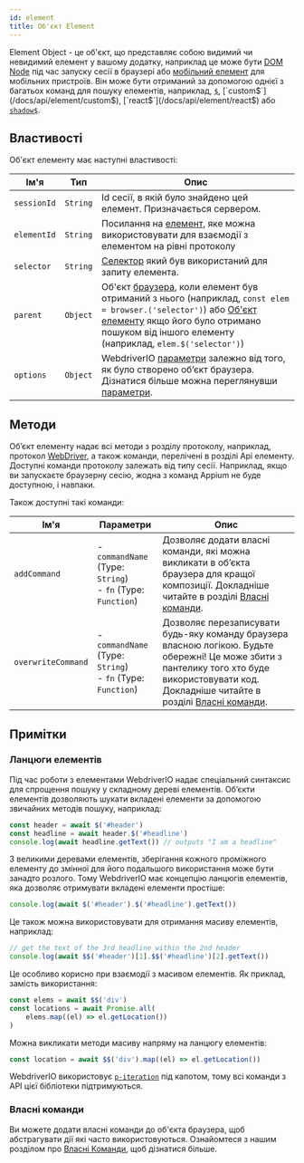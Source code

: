 ```yaml
---
id: element
title: Об'єкт Element
---
```


Element Object - це об'єкт, що представляє собою видимий чи невидимий елемент у вашому додатку, наприклад це може бути [DOM Node](https://developer.mozilla.org/en-US/docs/Web/API/Element) під час запуску сесії в браузері або [мобільний елемент](https://developer.apple.com/documentation/swift/sequence/element) для мобільних пристроїв. Він може бути отриманий за допомогою однієї з багатьох команд для пошуку елементів, наприклад, [`$`](/docs/api/element/$), [`custom$`](/docs/api/element/custom$), [`react$`](/docs/api/element/react$) або [`shadow$`](/docs/api/element/shadow$).

## Властивості

Об'єкт елементу має наступні властивості:

| Ім'я        | Тип      | Опис                                                                                                                                                                                                                                                     |
| ----------- | -------- | -------------------------------------------------------------------------------------------------------------------------------------------------------------------------------------------------------------------------------------------------------- |
| `sessionId` | `String` | Id сесії, в якій було знайдено цей елемент. Призначається сервером.                                                                                                                                                                                      |
| `elementId` | `String` | Посилання на [елемент](https://w3c.github.io/webdriver/#elements), яке можна використовувати для взаємодії з елементом на рівні протоколу                                                                                                                |
| `selector`  | `String` | [Селектор](/docs/selectors) який був використаний для запиту елемента.                                                                                                                                                                                   |
| `parent`    | `Object` | Об'єкт [браузера](/docs/api/browser), коли елемент був отриманий з нього (наприклад, `const elem = browser.('selector')`) або [Об'єкт елементу](/docs/api/element) якщо його було отримано пошуком від іншого елементу (наприклад, `elem.$('selector')`) |
| `options`   | `Object` | WebdriverIO [параметри](/docs/configuration) залежно від того, як було створено об’єкт браузера. Дізнатися більше можна переглянувши [параметри](/docs/setuptypes).                                                                                      |

## Методи

Об’єкт елементу надає всі методи з розділу протоколу, наприклад, протокол [WebDriver](/docs/api/webdriver), а також команди, перелічені в розділі Api елементу. Доступні команди протоколу залежать від типу сесії. Наприклад, якщо ви запускаєте браузерну сесію, жодна з команд Appium [](/docs/api/appium) не буде доступною, і навпаки.

Також доступні такі команди:

| Ім'я               | Параметри                                                             | Опис                                                                                                                                                                                                                                              |
| ------------------ | --------------------------------------------------------------------- | ------------------------------------------------------------------------------------------------------------------------------------------------------------------------------------------------------------------------------------------------- |
| `addCommand`       | - `commandName` (Type: `String`)<br />- `fn` (Type: `Function`) | Дозволяє додати власні команди, які можна викликати в об’єкта браузера для кращої композиції. Докладніше читайте в розділі [Власні команди](/docs/customcommands).                                                                                |
| `overwriteCommand` | - `commandName` (Type: `String`)<br />- `fn` (Type: `Function`) | Дозволяє перезаписувати будь-яку команду браузера власною логікою. Будьте обережні! Це може збити з пантелику того хто буде використовувати код. Докладніше читайте в розділі [Власні команди](/docs/customcommands#overwriting-native-commands). |

## Примітки

### Ланцюги елементів

Під час роботи з елементами WebdriverIO надає спеціальний синтаксис для спрощення пошуку у складному дереві елементів. Об’єкти елементів дозволяють шукати вкладені елементи за допомогою звичайних методів пошуку, наприклад:

```js
const header = await $('#header')
const headline = await header.$('#headline')
console.log(await headline.getText()) // outputs "I am a headline"
```

З великими деревами елементів, зберігання кожного проміжного елементу до змінної для його подальшого використання може бути занадто розлого. Тому WebdriverIO має концепцію ланцюгів елементів, яка дозволяє отримувати вкладені елементи простіше:

```js
console.log(await $('#header').$('#headline').getText())
```

Це також можна використовувати для отримання масиву елементів, наприклад:

```js
// get the text of the 3rd headline within the 2nd header
console.log(await $$('#header')[1].$$('#headline')[2].getText())
```

Це особливо корисно при взаємодії з масивом елементів. Як приклад, замість використання:

```js
const elems = await $$('div')
const locations = await Promise.all(
    elems.map((el) => el.getLocation())
)
```

Можна викликати методи масиву напряму на ланцюгу елементів:

```js
const location = await $$('div').map((el) => el.getLocation())
```

WebdriverIO використовує [`p-iteration`](https://www.npmjs.com/package/p-iteration#api) під капотом, тому всі команди з API цієї бібліотеки підтримуються.

### Власні команди

Ви можете додати власні команди до об'єкта браузера, щоб абстрагувати дії які часто використовуються. Ознайомтеся з нашим розділом про [Власні Команди](/docs/customcommands#adding-custom-commands), щоб дізнатися більше.
